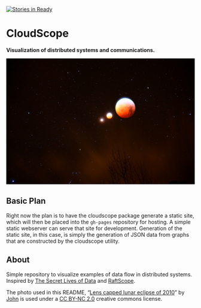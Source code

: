 [![Stories in Ready](https://badge.waffle.io/bbengfort/cloudscope.png?label=ready&title=Ready)](https://waffle.io/bbengfort/cloudscope)
# CloudScope

**Visualization of distributed systems and communications.**

[![Lens capped lunar eclipse of 2010][eclipse.jpg]][eclipse_flickr]

## Basic Plan

Right now the plan is to have the cloudscope package generate a static site, which will then be placed into the `gh-pages` repository for hosting. A simple static webserver can serve that site for development. Generation of the static site, in this case, is simply the generation of JSON data from graphs that are constructed by the cloudscope utility.

## About

Simple repository to visualize examples of data flow in distributed systems. Inspired by [The Secret Lives of Data](http://thesecretlivesofdata.com/raft/) and [RaftScope](https://github.com/ongardie/raftscope).

The photo used in this README, &ldquo;[Lens capped lunar eclipse of 2010][eclipse_flickr]&rdquo; by [John](https://www.flickr.com/photos/jahdakinebrah/) is used under a [CC BY-NC 2.0](https://creativecommons.org/licenses/by-nc/2.0/) creative commons license.

[eclipse.jpg]: docs/img/eclipse.jpg
[eclipse_flickr]: https://flic.kr/p/93AzEB
